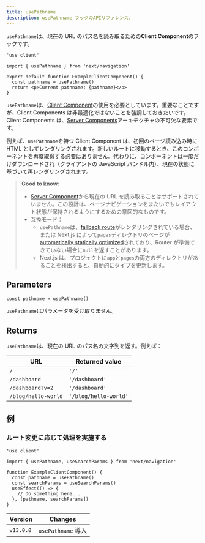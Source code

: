 ```yaml
---
title: usePathname
description: usePathname フックのAPIリファレンス。
---
```


`usePathname`は、現在の URL のパス名を読み取るための**Client Component**のフックです。

```tsx title="app/example-client-component.tsx"
'use client'

import { usePathname } from 'next/navigation'

export default function ExampleClientComponent() {
  const pathname = usePathname()
  return <p>Current pathname: {pathname}</p>
}
```

`usePathname`は、[Client Component](/docs/app-router/building-your-application/rendering/client-components)の使用を必要としています。重要なことですが、Client Components は非最適化ではないことを強調しておきたいです。Client Components は、[Server Components](/docs/app-router/building-your-application/rendering/server-components)アーキテクチャの不可欠な要素です。

例えば、`usePathname`を持つ Client Component は、初回のページ読み込み時に HTML としてレンダリングされます。新しいルートに移動するとき、このコンポーネントを再度取得する必要はありません。代わりに、コンポーネントは一度だけダウンロードされ（クライアントの JavaScript バンドル内）、現在の状態に基づいて再レンダリングされます。

> **Good to know**:
>
> - [Server Component](/docs/app-router/building-your-application/rendering/server-components)から現在の URL を読み取ることはサポートされていません。この設計は、ページナビゲーションをまたいでもレイアウト状態が保持されるようにするための意図的なものです。
> - 互換モード：
>   - `usePathname`は、[fallback route](https://nextjs.org/docs/pages/api-reference/functions/get-static-paths#fallback-true)がレンダリングされている場合、または Next.js によって`pages`ディレクトリのページが[automatically statically optimized](https://nextjs.org/docs/pages/building-your-application/rendering/automatic-static-optimization)されており、Router が準備できていない場合に`null`を返すことがあります。
>   - Next.js は、プロジェクトに`app`と`pages`の両方のディレクトリがあることを検出すると、自動的にタイプを更新します。

## Parameters

```tsx
const pathname = usePathname()
```

`usePathname`はパラメータを受け取りません。

## Returns

`usePathname`は、現在の URL のパス名の文字列を返す。例えば：

| URL                 | Returned value        |
| ------------------- | --------------------- |
| `/`                 | `'/'`                 |
| `/dashboard`        | `'/dashboard'`        |
| `/dashboard?v=2`    | `'/dashboard'`        |
| `/blog/hello-world` | `'/blog/hello-world'` |

## 例

### ルート変更に応じて処理を実施する

```tsx title="app/example-client-component.tsx"
'use client'

import { usePathname, useSearchParams } from 'next/navigation'

function ExampleClientComponent() {
  const pathname = usePathname()
  const searchParams = useSearchParams()
  useEffect(() => {
    // Do something here...
  }, [pathname, searchParams])
}
```

| Version   | Changes            |
| --------- | ------------------ |
| `v13.0.0` | `usePathname` 導入 |
